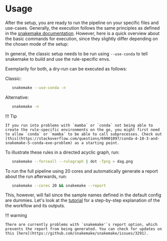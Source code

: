 # Usage

After the setup, you are ready to run the pipeline on your specific files and use-cases. Generally, the execution follows the same principles as defined in the [snakemake documentation](https://snakemake.readthedocs.io/en/stable/). However, here is a quick overview about the basic commands for execution, since they slightly differ depending on the chosen mode of the setup: 

In general, the classic setup needs to be run using `--use-conda` to tell snakemake to build and use the rule-specific envs. 

Exemplarily for both, a dry-run can be executed as follows:

Classic:
```bash
   snakemake --use-conda -n
```
Alternative:
```bash
   snakemake -n
```

!!! Tip 
    
    If you run into problems with `mamba` or `conda` not being able to create the rule-specific environments on the go, you might first need to allow `conda` or `mamba` to be able to call subprocesses. Check out [this](https://stackoverflow.com/questions/69001097/conda-4-10-3-and-snakemake-5-conda-exe-problem) as a starting point. 

To illustrate these rules in a directed acyclic graph, run:
```bash
   snakemake --forceall --rulegraph | dot -Tpng > dag.png
```

To run the full pipeline using 20 cores and automatically generate a report about the run afterwards, run: 

```bash
   snakemake --cores 20 && snakemake --report
```

This, however, will fail since the sample names defined in the default config are dummies. Let's look at the [tutorial](../tutorial/tutorial_intro.md) for a step-by-step explanation of the the workflow and its outputs. 

!!! warning
   
    There are currently problems with `snakemake'`s report option, which prevents the report from being generated. You can check for updates on this [here](https://github.com/snakemake/snakemake/issues/3291). 